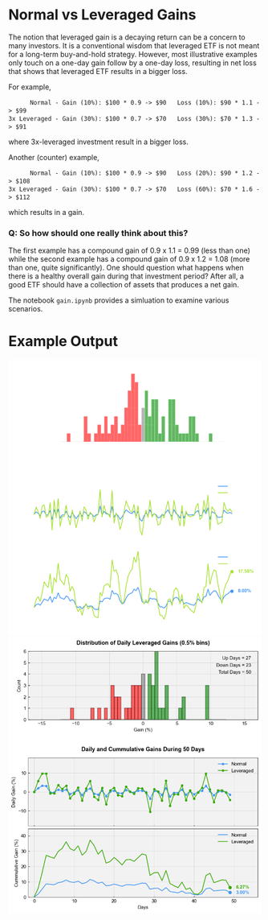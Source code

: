 # Normal vs Leveraged Gains

The notion that leveraged gain is a decaying return can be a concern to many investors. It is a conventional wisdom that leveraged ETF is not meant for a long-term buy-and-hold strategy. However, most illustrative examples only touch on a one-day gain follow by a one-day loss, resulting in net loss that shows that leveraged ETF results in a bigger loss.

For example,

```
      Normal - Gain (10%): $100 * 0.9 -> $90   Loss (10%): $90 * 1.1 -> $99
3x Leveraged - Gain (30%): $100 * 0.7 -> $70   Loss (30%): $70 * 1.3 -> $91
```
where 3x-leveraged investment result in a bigger loss.

Another (counter) example,
```
      Normal - Gain (10%): $100 * 0.9 -> $90   Loss (20%): $90 * 1.2 -> $108
3x Leveraged - Gain (30%): $100 * 0.7 -> $70   Loss (60%): $70 * 1.6 -> $112
```
which results in a gain. 

### Q: So how should one really think about this?

The first example has a compound gain of 0.9 x 1.1 = 0.99 (less than one) while the second example has a compound gain of 0.9 x 1.2 = 1.08 (more than one, quite significantly). One should question what happens when there is a healthy overall gain during that investment period? After all, a good ETF should have a collection of assets that produces a net gain.

The notebook `gain.ipynb` provides a simluation to examine various scenarios.

# Example Output

![ex1](fig1.png)
![ex2](fig2.png)
